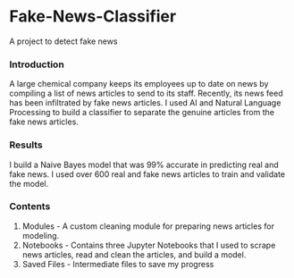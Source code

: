 # Fake-News-Classifier
A project to detect fake news
### Introduction
A large chemical company keeps its employees up to date on news by compiling
a list of news articles to send to its staff. Recently, its news feed has been
infiltrated by fake news articles. I used AI and Natural Language Processing to
build a classifier to separate the genuine articles from the fake news articles.  

### Results  
I build a Naive Bayes model that was 99% accurate in predicting real and fake
news. I used over 600 real and fake news articles to train and validate the
model.    

### Contents
1. Modules - A custom cleaning module for preparing news articles for modeling.  
2. Notebooks - Contains three Jupyter Notebooks that I used to scrape news articles, read and clean the articles, and build a model.  
3. Saved Files - Intermediate files to save my progress  
